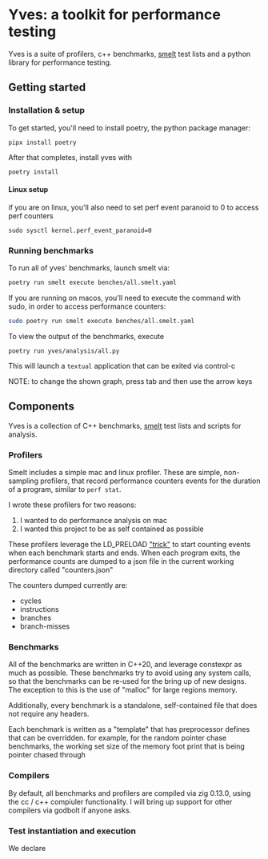 # Yves: a toolkit for performance testing

Yves is a suite of profilers, c++ benchmarks, [smelt](https://github.com/silogy-io/smelt) test lists and a python library for performance testing.

## Getting started

### Installation & setup

To get started, you'll need to install poetry, the python package manager:

```
pipx install poetry
```

After that completes, install yves with

```
poetry install
```

#### Linux setup

if you are on linux, you'll also need to set perf event paranoid to 0 to access perf counters

```
sudo sysctl kernel.perf_event_paranoid=0
```

### Running benchmarks

To run all of yves' benchmarks, launch smelt via:

```bash
poetry run smelt execute benches/all.smelt.yaml
```

If you are running on macos, you'll need to execute the command with sudo, in order to access performance counters:

```bash
sudo poetry run smelt execute benches/all.smelt.yaml
```

To view the output of the benchmarks, execute

```
poetry run yves/analysis/all.py
```

This will launch a `textual` application that can be exited via control-c

NOTE: to change the shown graph, press tab and then use the arrow keys

## Components

Yves is a collection of C++ benchmarks, [smelt](https://github.com/silogy-io/smelt) test lists and scripts for analysis.

### Profilers

Smelt includes a simple mac and linux profiler. These are simple, non-sampling profilers, that record performance counters events for the duration of a program, similar to `perf stat`.

I wrote these profilers for two reasons:

1. I wanted to do performance analysis on mac
2. I wanted this project to be as self contained as possible

These profilers leverage the LD_PRELOAD ["trick"](https://stackoverflow.com/questions/426230/what-is-the-ld-preload-trick) to start counting events when each benchmark starts and ends. When each program exits, the performance counts are dumped to a json file in the current working directory called "counters.json"

The counters dumped currently are:

- cycles
- instructions
- branches
- branch-misses

### Benchmarks

All of the benchmarks are written in C++20, and leverage constexpr as much as possible. These benchmarks try to avoid using any system calls, so that the benchmarks can be re-used for the bring up of new designs. The exception to this is the use of "malloc" for large regions memory.

Additionally, every benchmark is a standalone, self-contained file that does not require any headers.

Each benchmark is written as a "template" that has preprocessor defines that can be overridden. for example, for the random pointer chase benchmarks, the working set size of the memory foot print that is being pointer chased through

### Compilers

By default, all benchmarks and profilers are compiled via zig 0.13.0, using the cc / c++ compiuler functionality. I will bring up support for other compilers via godbolt if anyone asks.

### Test instantiation and execution

We declare
